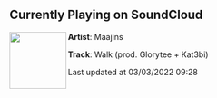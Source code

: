 ## Currently Playing on SoundCloud

[<img align="left" width="100" src="https://i1.sndcdn.com/artworks-8A34WjNVveZUAqxq-X1MaFw-t500x500.jpg">](https://soundcloud.com/heartkartel/walk-prod-glorytee-kat3bi)

**Artist**: Maajins 

**Track**: Walk (prod. Glorytee + Kat3bi)

Last updated at 03/03/2022 09:28
